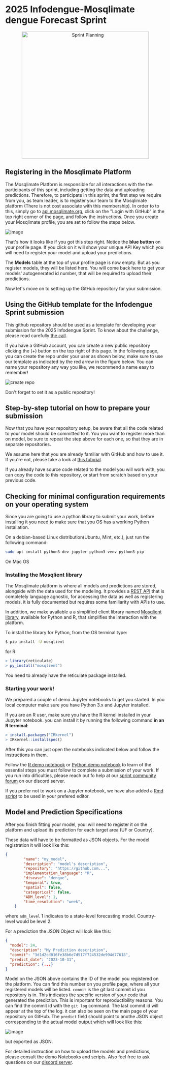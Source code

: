 # 2025 Infodengue-Mosqlimate dengue Forecast Sprint
<p align="center">
  <img src="sprint.jpeg" alt="Sprint Planning" width="400" height="400">
</p>

## Registering in the Mosqlimate Platform
The Mosqlimate Platform is responsible for all interactions with the the participants of this sprint, including getting the data and uploading predictions. Therefore, to participate in this sprint, the first step we require from you, as team leader, is to register your team to the Mosqlimate platform (There is not cost associate with this membership). In order to to this, simply go to [api.mosqlimate.org](https://api.mosqlimate.org/), click on the "Login with GitHub" in the top right corner of the page, and follow the instructions. Once you create your Mosqlimate profile, you are set to follow the steps below.

![image](https://github.com/Mosqlimate-project/sprint-template/assets/4005254/91633601-2d13-4b2d-b9a7-7cbf50b1871a)

That's how it looks like if you got this step right. Notice the **blue button** on your profile page. If you click on it will show your unique API Key which you will need to register your model and upload your predictions.

The **Models** table at the top of your profile page is now empty. But as you register models, they will be listed here. You will come back here to get your models' autogenerated id number, that will be required to upload their predictions.

Now let's move on to setting up the GitHub repository for your submission.


## Using the GitHub template for the Infodengue Sprint submission
This github repository should be used as a template for developing your submission for the 2025 Infodengue Sprint. To know about the challenge, please read carefully [the call](https://docs.google.com/document/d/13HVTIt4t1zeEnDWAPkYX0GMdrvNQBAS8_IBsMZiSBPU/edit?tab=t.0#heading=h.afqkljpyycvh). 

If you have a GitHub account, you can create a new public repository clicking the (+) button on the top right of this page. In the following page, you can create the repo under your user as shown below, make sure to use our template as indicated by the red arrow in the figure below. You can name your repository any way you like, we recommend a name easy to remember!

![create repo](/repo_creation.png)

Don't forget to set it as a public repository!

 
## Step-by-step tutorial on how to prepare your submission
Now that you have your repository setup, be aware that all the code related to your model should be committed to it. You you want to register more than on model, be sure to repeat the step above for each one, so that they are in separate repositories.

We assume here that you are already familiar with GitHub and how to use it. If you're not, please take a look at [this tutorial](https://docs.github.com/en/get-started/start-your-journey/hello-world).

If you already have source code related to the model you will work with, you can copy the code to this repository, or start from scratch based on your previous code.

## Checking for minimal configuration requirements on your operating system

Since you are going to use a python library to submit your work, before installing it you need to make sure that you OS has a working Python installation.

On a debian-based Linux distribution(Ubuntu, Mint, etc.), just run the following command:

```bash
sudo apt install python3-dev jupyter python3-venv python3-pip
```

On Mac OS

### Installing the Mosqlient library
The Mosqlimate platform is where all models and predictions are stored, alongside with the data used for the modeling. It provides a [REST API](https://api.mosqlimate.org/api/docs) that is completely language agnostic, for accessing the data as well as registering models. it is fully documented but requires some familiarity with APIs to use.

In addition, we make available a a simplified client library named [Mosqlient library](https://github.com/Mosqlimate-project/mosqlimate-client), available for Python and R, that simplifies the interaction with the platform.

To install the library for Python, from the OS terminal type:

```bash
$ pip install -U mosqlient
```

for R:

```R
> library(reticulate)
> py_install("mosqlient")
```

You need to already have the reticulate package installed.


### Starting your work!
We prepared a couple of demo Jupyter notebooks to get you started.  In you local computer make sure you have Python 3.x and Jupyter installed.

If you are an R user, make sure you have the R kernel installed in your Jupyter notebook. you can install it by running the following command **in an R terminal**:

```R
> install.packages("IRkernel")
> IRkernel::installspec()
```

After this you can just open the notebooks indicated below and follow the instructions in them.


Follow the [R demo notebook](/Demo%20Notebooks/R%20demo.ipynb) or [Python demo notebook](/Demo%20Notebooks/Python%20demo.ipynb) to learn of the essential steps you must follow to complete a submission of your work. If you run into dificulties, please reach out fo help at our [sprint community forum]() on our discord server.

If you prefer not to work on a Jupyter notebook,  we have also added a [Rmd script](/Demo%20Notebooks/demo.Rmd) to be used in your prefered editor.

## Model and Prediction Specifications
After you finish fitting your model, youl will need to register it on the platform and upload its prediction for each target area (UF or Country).

These data will have to be formatted as JSON objects. For the model registration it will look like this:

```JSON
{
        "name": "my_model",
        "description": "model's description",
        "repository": "https://github.com...",
        "implementation_language": "R",
        "disease": "dengue",
        "temporal": true,
        "spatial": false,
        "categorical": false,
        "ADM_level": 1,
        "time_resolution": "week",
    }
```

where `adm_level` 1 indicates to a state-level forecasting model. Country-level would be level 2.

For a prediction the JSON Object will look like this:
```JSON
{
  "model": 24,
  "description": "My Prediction description",
  "commit": "3d1d2cd016fe38b6e7d517f724532de994d77618",
  "predict_date": "2023-10-31",
  "prediction": {...}
}
```

Model on the JSON above contains the ID of the model you registered on the platform. You can find this number on you profile page, where all your registered models will be listed. `commit` is the git last commit id you repository is in. This indicates the specific version of your code that generated the prediction. This is important for reproductibility reasons. You can find the commit id with the `git log` command. The last commit id will appear at the top of the log. it can also be seen on the main page of your repository on GitHub. The `predict` field should point to anothe JSON object corresponding to the actual model output which will look like this:

![image](https://github.com/Mosqlimate-project/sprint-template/assets/140123/0a297c1f-a220-48cb-ae7b-5a385a708f89)

but exported as JSON.

   
For detailed instruction on how to upload the models and predictions, please consult the demo Notebooks and scripts. Also feel free to ask questions on our [discord server](https://discord.gg/xNAt3tGJK5). 



